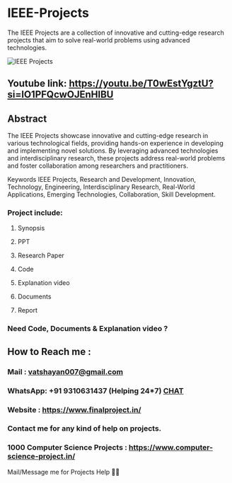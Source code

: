 # IEEE-Projects
The IEEE Projects are a collection of innovative and cutting-edge research projects that aim to solve real-world problems using advanced technologies. 

![IEEE Projects ](https://github.com/user-attachments/assets/f2d108df-3c58-4759-9ddc-a2a86375db1c)

## Youtube link: https://youtu.be/T0wEstYgztU?si=lO1PFQcwOJEnHlBU

## Abstract
The IEEE Projects showcase innovative and cutting-edge research in various technological fields, providing hands-on experience in developing and implementing novel solutions. By leveraging advanced technologies and interdisciplinary research, these projects address real-world problems and foster collaboration among researchers and practitioners.

Keywords
IEEE Projects, Research and Development, Innovation, Technology, Engineering, Interdisciplinary Research, Real-World Applications, Emerging Technologies, Collaboration, Skill Development.

### Project include: 

1. Synopsis

2. PPT

3. Research Paper


4. Code

5. Explanation video

6. Documents

7. Report


### Need Code, Documents & Explanation video ? 

## How to Reach me :

### Mail : vatshayan007@gmail.com 

### WhatsApp: +91 9310631437 (Helping 24*7) **[CHAT](https://wa.me/message/CHWN2AHCPMAZK1)** 

### Website : https://www.finalproject.in/

### Contact me for any kind of help on projects.
### 1000 Computer Science Projects : https://www.computer-science-project.in/


Mail/Message me for Projects Help 🙏🏻
